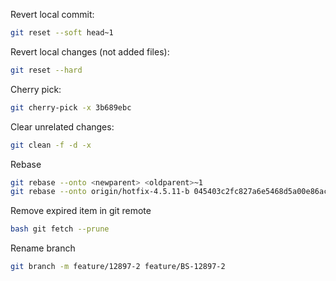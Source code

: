 Revert local commit:
```bash
git reset --soft head~1
```
Revert local changes (not added files):
```bash
git reset --hard
```
Cherry pick:
```bash
git cherry-pick -x 3b689ebc
```
Clear unrelated changes:
```bash
git clean -f -d -x
```
Rebase
```bash
git rebase --onto <newparent> <oldparent>~1
git rebase --onto origin/hotfix-4.5.11-b 045403c2fc827a6e5468d5a00e86acfce9a20187
```
Remove expired item in git remote
```bash
bash git fetch --prune
```
Rename branch
```bash
git branch -m feature/12897-2 feature/BS-12897-2
```